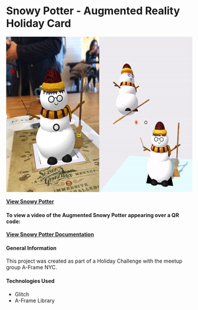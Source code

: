 # Snowy Potter - Augmented Reality Holiday Card
<p align="center">
  <img src="../../images_project/snowypotter.jpeg" height= "420" width="600"/>
</p>

**[View Snowy Potter](https://mysnowman.glitch.me/?)**
#### To view a video of the Augmented Snowy Potter appearing over a QR code:
**[View Snowy Potter Documentation](https://saharafathelbab.github.io/portfolio/documentation/HarryPotterSnowmanDocumentation/HarryPotterInfo.html?)**

#### General Information

This project was created as part of a Holiday Challenge with the meetup group A-Frame NYC.

#### Technologies Used

* Glitch
* A-Frame Library
